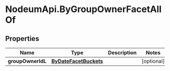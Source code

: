 # NodeumApi.ByGroupOwnerFacetAllOf

## Properties

Name | Type | Description | Notes
------------ | ------------- | ------------- | -------------
**groupOwnerIdL** | [**ByDateFacetBuckets**](ByDateFacetBuckets.md) |  | [optional] 


